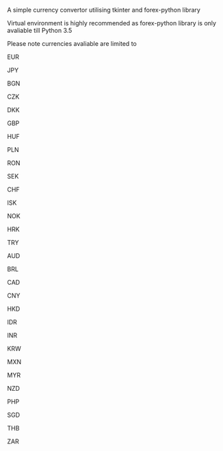 A simple currency convertor utilising tkinter and forex-python library


Virtual environment is highly recommended as forex-python library is only avaliable till Python 3.5

Please note currencies avaliable are limited to

EUR

JPY

BGN

CZK

DKK

GBP

HUF

PLN

RON

SEK

CHF

ISK

NOK

HRK

TRY

AUD

BRL

CAD

CNY

HKD

IDR

INR

KRW

MXN

MYR

NZD

PHP

SGD

THB

ZAR
